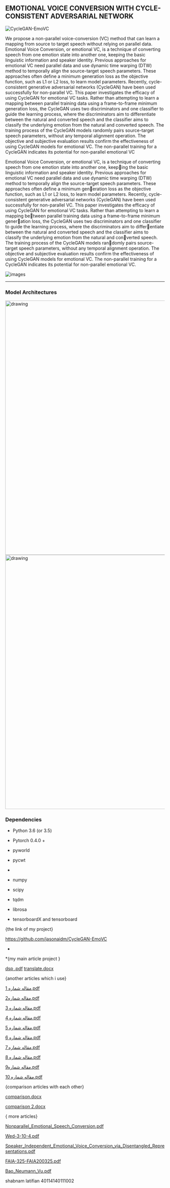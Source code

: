 ## EMOTIONAL VOICE CONVERSION WITH CYCLE-CONSISTENT ADVERSARIAL NETWORK

![CycleGAN-EmoVC](https://user-images.githubusercontent.com/115186860/210151557-15eefd00-5773-4b16-9e66-422b3a125d16.png)




We propose a non-parallel voice-conversion (VC) method that can learn a mapping from source to target speech without relying on parallel data.
Emotional Voice Conversion, or emotional VC, is a technique of converting speech from one emotion state into another one, keeping the basic linguistic information and speaker identity. Previous approaches for emotional VC need parallel data and use dynamic time warping (DTW) method to temporally align the source-target speech parameters. These approaches often define a minimum generation loss as the objective function, such as L1 or L2 loss, to learn model parameters. Recently, cycle-consistent generative adversarial networks (CycleGAN) have been used successfully for non-parallel VC. This paper investigates the efficacy of using CycleGAN for emotional VC tasks. Rather than attempting to learn a mapping between parallel training data using a frame-to-frame minimum generation loss, the CycleGAN uses two discriminators and one classifier to guide the learning process, where the discriminators aim to differentiate between the natural and converted speech and the classifier aims to classify the underlying emotion from the natural and converted speech. The training process of the CycleGAN models randomly pairs source-target speech parameters, without any temporal alignment operation. The objective and subjective evaluation results confirm the effectiveness of using CycleGAN models for emotional VC. The non-parallel training for a CycleGAN indicates its potential for non-parallel emotional VC




Emotional Voice Conversion, or emotional VC, is a technique of
converting speech from one emotion state into another one, keeping the basic linguistic information and speaker identity. Previous
approaches for emotional VC need parallel data and use dynamic
time warping (DTW) method to temporally align the source-target
speech parameters. These approaches often define a minimum generation loss as the objective function, such as L1 or L2 loss, to learn
model parameters. Recently, cycle-consistent generative adversarial
networks (CycleGAN) have been used successfully for non-parallel
VC. This paper investigates the efficacy of using CycleGAN for
emotional VC tasks. Rather than attempting to learn a mapping between parallel training data using a frame-to-frame minimum generation loss, the CycleGAN uses two discriminators and one classifier
to guide the learning process, where the discriminators aim to differentiate between the natural and converted speech and the classifier
aims to classify the underlying emotion from the natural and converted speech. The training process of the CycleGAN models randomly pairs source-target speech parameters, without any temporal
alignment operation. The objective and subjective evaluation results
confirm the effectiveness of using CycleGAN models for emotional
VC. The non-parallel training for a CycleGAN indicates its potential
for non-parallel emotional VC.





![images](https://user-images.githubusercontent.com/115186860/210151583-d48f6cdb-ced4-4832-a8d5-1dbf6e8d213b.jpg)



---

### Model Architectures
<img src=https://github.com/liusongxiang/CycleGAN-EmoVC/blob/master/img/net_fig.png alt="drawing" width="800px"/>
<img src=https://github.com/liusongxiang/CycleGAN-EmoVC/blob/master/img/model_arch.png alt="drawing" width="800px"/>

### Dependencies
* Python 3.6 (or 3.5)
* Pytorch 0.4.0 +
* pyworld
* pycwt
* 
 

* numpy 
* scipy
* tqdm
* librosa
* tensorboardX and tensorboard

{the link of my project}

https://github.com/jasonaidm/CycleGAN-EmoVC

* 
*{my main article project }

[dsp .pdf](https://github.com/mahdeslami11/CycleGAN--EMOVC/files/10327741/dsp.pdf)
[translate.docx](https://github.com/mahdeslami11/CycleGAN--EMOVC/files/10327744/translate.docx)



{another articles which i use}


[مقاله شماره 1.pdf](https://github.com/mahdeslami11/CycleGAN--EMOVC/files/10327748/1.pdf)



[مقاله شماره2.pdf](https://github.com/mahdeslami11/CycleGAN--EMOVC/files/10327750/2.pdf)



[مقاله شماره 3.pdf](https://github.com/mahdeslami11/CycleGAN--EMOVC/files/10327751/3.pdf)


[مقاله شماره 4.pdf](https://github.com/mahdeslami11/CycleGAN--EMOVC/files/10327753/4.pdf)


[مقاله شماره 5.pdf](https://github.com/mahdeslami11/CycleGAN--EMOVC/files/10327754/5.pdf)



[مقاله شماره 6.pdf](https://github.com/mahdeslami11/CycleGAN--EMOVC/files/10327755/6.pdf)



[مقاله شماره 7.pdf](https://github.com/mahdeslami11/CycleGAN--EMOVC/files/10327756/7.pdf)



[مقاله شماره 8.pdf](https://github.com/mahdeslami11/CycleGAN--EMOVC/files/10327757/8.pdf)




[مقاله شماره9.pdf](https://github.com/mahdeslami11/CycleGAN--EMOVC/files/10327758/9.pdf)



[مقاله شماره 10.pdf](https://github.com/mahdeslami11/CycleGAN--EMOVC/files/10327759/10.pdf)



{comparison articles with each other}

[comparison.docx](https://github.com/mahdeslami11/CycleGAN--EMOVC/files/10327762/comparison.docx)

[comparison 2.docx](https://github.com/mahdeslami11/CycleGAN--EMOVC/files/10327764/comparison.2.docx)



{ more articles}

[Nonparallel_Emotional_Speech_Conversion.pdf](https://github.com/mahdeslami11/CycleGAN--EMOVC/files/10327765/Nonparallel_Emotional_Speech_Conversion.pdf)


[Wed-3-10-4.pdf](https://github.com/mahdeslami11/CycleGAN--EMOVC/files/10327767/Wed-3-10-4.pdf)


[Speaker_Independent_Emotional_Voice_Conversion_via_Disentangled_Representations.pdf](https://github.com/mahdeslami11/CycleGAN--EMOVC/files/10327768/Speaker_Independent_Emotional_Voice_Conversion_via_Disentangled_Representations.pdf)


[FAIA-325-FAIA200325.pdf](https://github.com/mahdeslami11/CycleGAN--EMOVC/files/10327771/FAIA-325-FAIA200325.pdf)


[Bao_Neumann_Vu.pdf](https://github.com/mahdeslami11/CycleGAN--EMOVC/files/10327773/Bao_Neumann_Vu.pdf)



 
 


 shabnam latifian
 40114140111002
